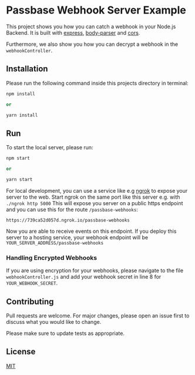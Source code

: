 # Passbase Webhook Server Example

This project shows you how you can catch a webhook in your Node.js Backend. It is built with [express](https://www.npmjs.com/package/express), [body-parser](https://www.npmjs.com/package/body-parser) and [cors](https://www.npmjs.com/package/cors).

Furthermore, we also show you how you can decrypt a webhook in the `webhookController`.

## Installation

Please run the following command inside this projects directory in terminal:

```python
npm install

or

yarn install
```

## Run

To start the local server, please run:

```python
npm start

or

yarn start
```

For local development, you can use a service like e.g [ngrok](https://ngrok.com/) to expose your server to the web. Start ngrok on the same port like this server e.g. with `./ngrok http 5000` This will expose you server on a public https endpoint and you can use this for the route `/passbase-webhooks`:

`https://739ca52d057d.ngrok.io/passbase-webhooks`

Now you are able to receive events on this endpoint. If you deploy this server to a hosting service, your webhook endpoint will be `YOUR_SERVER_ADDRESS/passbase-webhooks`

### Handling Encrypted Webhooks

If you are using encryption for your webhooks, please navigate to the file `webhookController.js` and add your webhook secret in line 8 for `YOUR_WEBHOOK_SECRET`.

## Contributing

Pull requests are welcome. For major changes, please open an issue first to discuss what you would like to change.

Please make sure to update tests as appropriate.

## License

[MIT](https://choosealicense.com/licenses/mit/)
